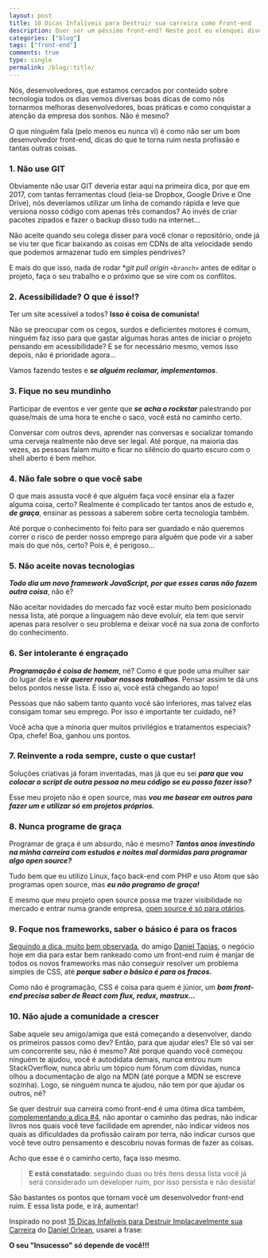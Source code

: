 ```yaml
---
layout: post
title: 10 Dicas Infalíveis para Destruir sua carreira como Front-end
description: Quer ser um péssimo front-end? Neste post eu elenquei diversos pontos que farão você alcançar esta desgraça, você vai se morder por dentro com a décima!
categories: ["blog"]
tags: ["front-end"]
comments: true
type: single
permalink: /blog/:title/
---
```


Nós, desenvolvedores, que estamos cercados por conteúdo sobre tecnologia todos os dias vemos diversas boas dicas de como nós tornarmos melhoras desenvolvedores, boas práticas e como conquistar a atenção da empresa dos sonhos. Não é mesmo?

O que ninguém fala (pelo menos eu nunca vi) é como não ser um bom desenvolvedor front-end, dicas do que te torna ruim nesta profissão e tantas outras coisas.

### 1. Não use GIT

Obviamente não usar GIT deveria estar aqui na primeira dica, por que em 2017, com tantas ferramentas cloud (leia-se Dropbox, Google Drive e One Drive), nós deveríamos utilizar um linha de comando rápida e leve que versiona nosso código com apenas três comandos? Ao invés de criar pacotes zipados e fazer o backup disso tudo na internet…

Não aceite quando seu colega disser para você clonar o repositório, onde já se viu ter que ficar baixando as coisas em CDNs de alta velocidade sendo que podemos armazenar tudo em simples pendrives?

E mais do que isso, nada de rodar \*_git pull origin `<branch>`_ antes de editar o projeto, faça o seu trabalho e o próximo que se vire com os conflitos.

### 2. Acessibilidade? O que é isso!?

Ter um site acessível a todos? **Isso é coisa de comunista!**

Não se preocupar com os cegos, surdos e deficientes motores é comum, ninguém faz isso para que gastar algumas horas antes de iniciar o projeto pensando em acessibilidade? E se for necessário mesmo, vemos isso depois, não é prioridade agora…

Vamos fazendo testes e **_se alguém reclamar, implementamos_**.

### 3. Fique no seu mundinho

Participar de eventos e ver gente que **_se acha o rockstar_** palestrando por quase/mais de uma hora te enche o saco, você está no caminho certo.

Conversar com outros devs, aprender nas conversas e socializar tomando uma cerveja realmente não deve ser legal. Até porque, na maioria das vezes, as pessoas falam muito e ficar no silêncio do quarto escuro com o shell aberto é bem melhor.

### 4. Não fale sobre o que você sabe

O que mais assusta você é que alguém faça você ensinar ela a fazer alguma coisa, certo? Realmente é complicado ter tantos anos de estudo e, **_de graça_**, ensinar as pessoas a saberem sobre certa tecnologia também.

Até porque o conhecimento foi feito para ser guardado e não queremos correr o risco de perder nosso emprego para alguém que pode vir a saber mais do que nós, certo? Pois é, é perigoso…

### 5. Não aceite novas tecnologias

**_Todo dia um novo framework JavaScript, por que esses caras não fazem outra coisa_**, não é?

Não aceitar novidades do mercado faz você estar muito bem posicionado nessa lista, até porque a linguagem não deve evoluir, ela tem que servir apenas para resolver o seu problema e deixar você na sua zona de conforto do conhecimento.

### 6. Ser intolerante é engraçado

**_Programação é coisa de homem_**, né? Como é que pode uma mulher sair do lugar dela e **_vir querer roubar nossos trabalhos_**. Pensar assim te dá uns belos pontos nesse lista. É isso aí, você está chegando ao topo!

Pessoas que não sabem tanto quanto você são inferiores, mas talvez elas consigam tomar seu emprego. Por isso é importante ter cuidado, né?

Você acha que a minoria quer muitos privilégios e tratamentos especiais? Opa, chefe! Boa, ganhou uns pontos.

### 7. Reinvente a roda sempre, custe o que custar!

Soluções criativas já foram inventadas, mas já que eu sei **_para que vou colocar o script de outra pessoa no meu código se eu posso fazer isso?_**

Esse meu projeto não é open source, mas **_vou me basear em outros para fazer um e utilizar só em projetos próprios._**

### 8. Nunca programe de graça

Programar de graça é um absurdo, não é mesmo? **_Tantos anos investindo na minha carreira com estudos e noites mal dormidas para programar algo open source?_**

Tudo bem que eu utilizo Linux, faço back-end com PHP e uso Atom que são programas open source, mas **_eu não programo de graça!_**

E mesmo que meu projeto open source possa me trazer visibilidade no mercado e entrar numa grande empresa, [open source é só para otários](/como-contribuir-em-projetos-open-source/).

### 9. Foque nos frameworks, saber o básico é para os fracos

[Seguindo a dica, muito bem observada](https://twitter.com/tapmorales/status/931517202234335233), do amigo [Daniel Tapias](https://twitter.com/tapmorales/), o negócio hoje em dia para estar bem rankeado como um front-end ruim é manjar de todos os novos frameworks mas não conseguir resolver um problema simples de CSS, até **_porque saber o básico é para os fracos._**

Como não é programação, CSS é coisa para quem é júnior, um **_bom front-end precisa saber de React com flux, redux, mastrux…_**

### 10. Não ajude a comunidade a crescer

Sabe aquele seu amigo/amiga que está começando a desenvolver, dando os primeiros passos como dev? Então, para que ajudar eles? Ele só vai ser um concorrente seu, não é mesmo? Até porque quando você começou ninguém te ajudou, você é autodidata demais, nunca entrou num StackOverflow, nunca abriu um tópico num fórum com dúvidas, nunca olhou a documentação de algo na MDN (até porque a MDN se escreve sozinha). Logo, se ninguém nunca te ajudou, não tem por que ajudar os outros, né?

Se quer destruir sua carreira como front-end é uma ótima dica também, [complementando a dica #4](#4-não-fale-sobre-o-que-vocêsabe), não apontar o caminho das pedras, não indicar livros nos quais você teve facilidade em aprender, não indicar vídeos nos quais as dificuldades da profissão cairam por terra, não indicar cursos que você teve outro pensamento e descobriu novas formas de fazer as coisas.

Acho que esse é o caminho certo, faça isso mesmo.

> **E está constatado**: seguindo duas ou três itens dessa lista você já será considerado um developer ruim, por isso persista e não desista!

São bastantes os pontos que tornam você um desenvolvedor front-end ruim. E essa lista pode, e irá, aumentar!

Inspirado no post [15 Dicas Infalíveis para Destruir Implacavelmente sua Carreira](https://medium.com/@danielorlean/15-dicas-infal%C3%ADveis-para-destruir-implacavelmente-sua-carreira-7ce04f34a76) do [Daniel Orlean](https://medium.com/u/c0c05f30f30f), usarei a frase:

**O seu "Insucesso" só depende de você!!!**
